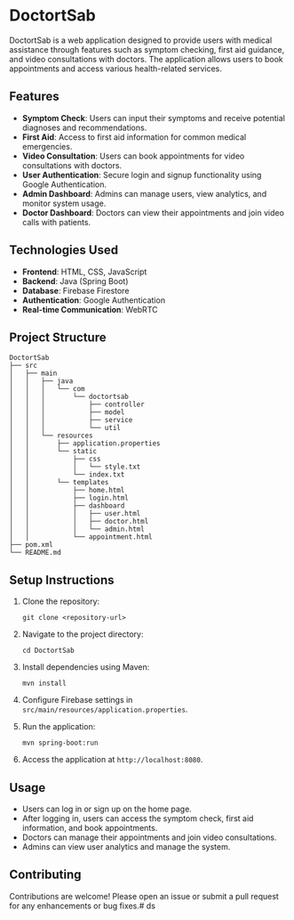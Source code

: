 # DoctortSab

DoctortSab is a web application designed to provide users with medical assistance through features such as symptom checking, first aid guidance, and video consultations with doctors. The application allows users to book appointments and access various health-related services.

## Features

- **Symptom Check**: Users can input their symptoms and receive potential diagnoses and recommendations.
- **First Aid**: Access to first aid information for common medical emergencies.
- **Video Consultation**: Users can book appointments for video consultations with doctors.
- **User Authentication**: Secure login and signup functionality using Google Authentication.
- **Admin Dashboard**: Admins can manage users, view analytics, and monitor system usage.
- **Doctor Dashboard**: Doctors can view their appointments and join video calls with patients.

## Technologies Used

- **Frontend**: HTML, CSS, JavaScript
- **Backend**: Java (Spring Boot)
- **Database**: Firebase Firestore
- **Authentication**: Google Authentication
- **Real-time Communication**: WebRTC

## Project Structure

```
DoctortSab
├── src
│   ├── main
│   │   ├── java
│   │   │   └── com
│   │   │       └── doctortsab
│   │   │           ├── controller
│   │   │           ├── model
│   │   │           ├── service
│   │   │           └── util
│   │   └── resources
│   │       ├── application.properties
│   │       └── static
│   │           ├── css
│   │           │   └── style.txt
│   │           └── index.txt
│   │       └── templates
│   │           ├── home.html
│   │           ├── login.html
│   │           ├── dashboard
│   │           │   ├── user.html
│   │           │   ├── doctor.html
│   │           │   └── admin.html
│   │           └── appointment.html
├── pom.xml
└── README.md
```

## Setup Instructions

1. Clone the repository:
   ```
   git clone <repository-url>
   ```

2. Navigate to the project directory:
   ```
   cd DoctortSab
   ```

3. Install dependencies using Maven:
   ```
   mvn install
   ```

4. Configure Firebase settings in `src/main/resources/application.properties`.

5. Run the application:
   ```
   mvn spring-boot:run
   ```

6. Access the application at `http://localhost:8080`.

## Usage

- Users can log in or sign up on the home page.
- After logging in, users can access the symptom check, first aid information, and book appointments.
- Doctors can manage their appointments and join video consultations.
- Admins can view user analytics and manage the system.

## Contributing

Contributions are welcome! Please open an issue or submit a pull request for any enhancements or bug fixes.#   d s  
 